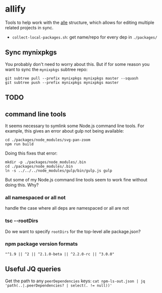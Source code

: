 # allify

Tools to help work with the [alle](https://github.com/boennemann/alle) structure,
which allows for editing multiple related projects in sync.

- `collect-local-packages.sh`: get name/repo for every dep in `./packages/`

## Sync mynixpkgs

You probably don't need to worry about this. But if for some reason you want to sync the `mynixpkgs` subtree repo:

```
git subtree pull --prefix mynixpkgs mynixpkgs master --squash
git subtree push --prefix mynixpkgs mynixpkgs master
```

## TODO

## command line tools

It seems necessary to symlink some Node.js command line tools. For example,
this gives an error about gulp not being available:

```
cd ./packages/node_modules/svg-pan-zoom
npm run build
```

Doing this fixes that error:

```
mkdir -p ./packages/node_modules/.bin
cd ./packages/node_modules/.bin
ln -s ../../../node_modules/gulp/bin/gulp.js gulp
```

But some of my Node.js command line tools seem to work fine without doing this.
Why?

### all namespaced or all not

handle the case where all deps are namespaced or all are not

### tsc --rootDirs

Do we want to specify `rootDirs` for the top-level alle package.json?

### npm package version formats

`"^1.9 || ^2 || ^2.1.0-beta || ^2.2.0-rc || ^3.0.0"`

## Useful JQ queries

Get the path to any `peerDependencies` keys:
`cat npm-ls-out.json | jq 'path(..|.peerDependencies? | select(. != null))'`
